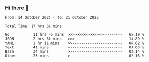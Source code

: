 ### Hi there 👋

<!--
**zhumeme/zhumeme** is a ✨ _special_ ✨ repository because its `README.md` (this file) appears on your GitHub profile.

Here are some ideas to get you started:

- 🔭 I’m currently working on ...
- 🌱 I’m currently learning ...
- 👯 I’m looking to collaborate on ...
- 🤔 I’m looking for help with ...
- 💬 Ask me about ...
- 📫 How to reach me: ...
- 😄 Pronouns: ...
- ⚡ Fun fact: ...
-->

<!--START_SECTION:waka-->

```all_time
From: 14 October 2025 - To: 21 October 2025

Total Time: 17 hrs 39 mins

Go           11 hrs 46 mins  >>>>>>>>>>>>>>>>---------   65.19 %
JSON         2 hrs 30 mins   >>>----------------------   13.89 %
YAML         1 hr 11 mins    >>-----------------------   06.62 %
Text         41 mins         >------------------------   03.80 %
Bash         34 mins         >------------------------   03.14 %
Other        23 mins         >------------------------   02.16 %
```

<!--END_SECTION:waka-->
